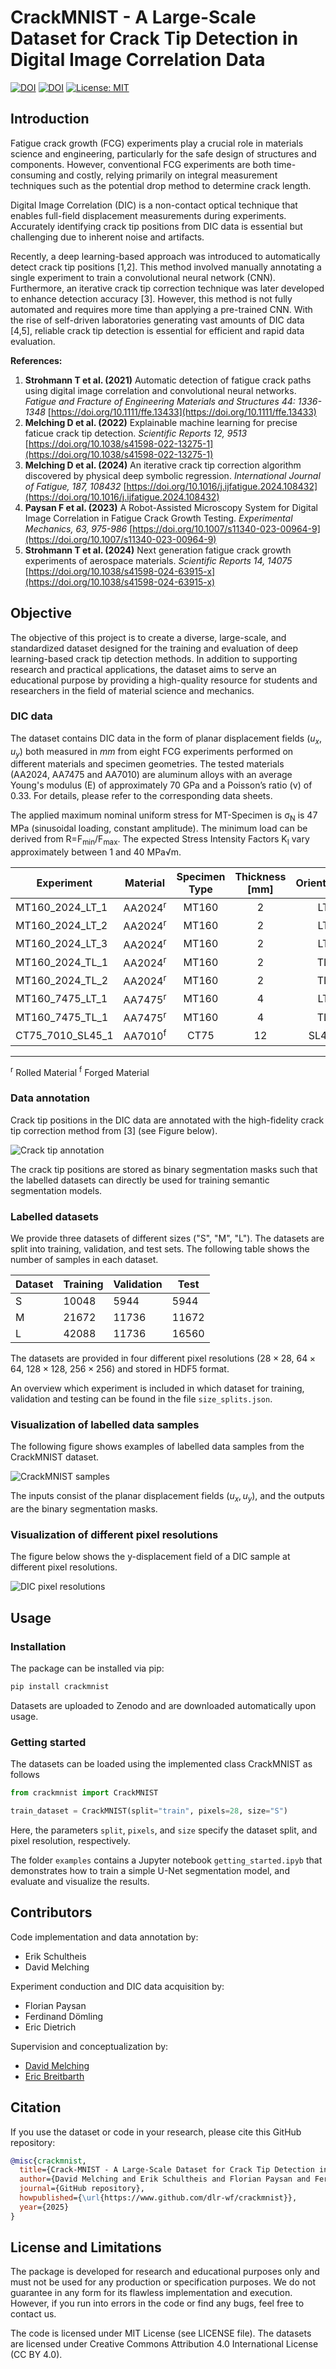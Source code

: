 # CrackMNIST -  A Large-Scale Dataset for Crack Tip Detection in Digital Image Correlation Data
[![DOI](https://zenodo.org/badge/DOI/10.5281/zenodo.15013128.svg)](https://doi.org/10.5281/zenodo.15013128)
[![DOI](https://zenodo.org/badge/947320360.svg)](https://doi.org/10.5281/zenodo.15013922)
[![License: MIT](https://img.shields.io/badge/License-MIT-yellow.svg)](https://opensource.org/licenses/MIT)

## Introduction

Fatigue crack growth (FCG) experiments play a crucial role in materials science and engineering, 
particularly for the safe design of structures and components. However, conventional FCG 
experiments are both time-consuming and costly, relying primarily on integral measurement 
techniques such as the potential drop method to determine crack length.

Digital Image Correlation (DIC) is a non-contact optical technique that enables full-field 
displacement measurements during experiments. Accurately identifying crack tip positions from 
DIC data is essential but challenging due to inherent noise and artifacts.

Recently, a deep learning-based approach was introduced to automatically detect crack tip 
positions [1,2]. This method involved manually annotating a single experiment to train a 
convolutional neural network (CNN). Furthermore, an iterative crack tip correction technique 
was later developed to enhance detection accuracy [3]. However, this method is not fully 
automated and requires more time than applying a pre-trained CNN. With the rise of self-driven 
laboratories generating vast amounts of DIC data [4,5], reliable crack tip detection is essential 
for efficient and rapid data evaluation.

**References:**

1. **Strohmann T et al. (2021)** Automatic detection of fatigue crack paths using digital image correlation and 
   convolutional neural networks.
   _Fatigue and Fracture of Engineering Materials and Structures 44: 1336-1348_
   [https://doi.org/10.1111/ffe.13433](https://doi.org/10.1111/ffe.13433)
2. **Melching D et al. (2022)** Explainable machine learning for precise faticue crack tip detection. 
   _Scientific Reports 12, 9513_ 
   [https://doi.org/10.1038/s41598-022-13275-1](https://doi.org/10.1038/s41598-022-13275-1)
3. **Melching D et al. (2024)** An iterative crack tip correction algorithm discovered by physical deep symbolic regression.
    _International Journal of Fatigue, 187, 108432_
    [https://doi.org/10.1016/j.ijfatigue.2024.108432](https://doi.org/10.1016/j.ijfatigue.2024.108432)
4. **Paysan F et al. (2023)** A Robot-Assisted Microscopy System for Digital Image Correlation in Fatigue Crack Growth Testing.
    _Experimental Mechanics, 63, 975-986_
    [https://doi.org/10.1007/s11340-023-00964-9](https://doi.org/10.1007/s11340-023-00964-9)
5. **Strohmann T et al. (2024)** Next generation fatigue crack growth experiments of aerospace materials.
    _Scientific Reports 14, 14075_
    [https://doi.org/10.1038/s41598-024-63915-x](https://doi.org/10.1038/s41598-024-63915-x) 


## Objective
The objective of this project is to create a diverse, large-scale, and standardized dataset designed for the training 
and evaluation of deep learning-based crack tip detection methods. In addition to supporting research and practical 
applications, the dataset aims to serve an educational purpose by providing a high-quality resource for students and 
researchers in the field of material science and mechanics.

### DIC data
The dataset contains DIC data in the form of planar displacement fields ($u_x, u_y$) both measured in $mm$ 
from eight FCG experiments performed on different materials and specimen geometries. 
The tested materials (AA2024, AA7475 and AA7010) are aluminum alloys with an average Young's modulus (E) 
of approximately 70 GPa and a Poisson’s ratio (ν) of 0.33. 
For details, please refer to the corresponding data sheets.

The applied maximum nominal uniform stress for MT-Specimen is  σ<sub>N</sub> is 47 MPa (sinusoidal loading, constant amplitude). 
The minimum load can be derived from R=F<sub>min</sub>/F<sub>max</sub>. 
The expected Stress Intensity Factors K<sub>I</sub> vary approximately between 1 and 40 MPa√m. 

| Experiment       |      Material      | Specimen Type | Thickness [mm] | Orientation |  R  |
|------------------|:------------------:|:-------------:|:--------------:|:-----------:|:---:|
| MT160_2024_LT_1  | AA2024<sup>r</sup> |     MT160     |       2        |     LT      | 0.1 |
| MT160_2024_LT_2  | AA2024<sup>r</sup> |     MT160     |       2        |     LT      | 0.3 |
| MT160_2024_LT_3  | AA2024<sup>r</sup> |     MT160     |       2        |     LT      | 0.5 |
| MT160_2024_TL_1  | AA2024<sup>r</sup> |     MT160     |       2        |     TL      | 0.1 |
| MT160_2024_TL_2  | AA2024<sup>r</sup> |     MT160     |       2        |     TL      | 0.3 |
| MT160_7475_LT_1  | AA7475<sup>r</sup> |     MT160     |       4        |     LT      | 0.1 |
| MT160_7475_TL_1  | AA7475<sup>r</sup> |     MT160     |       4        |     TL      | 0.3 |
| CT75_7010_SL45_1 | AA7010<sup>f</sup> |     CT75      |       12       |    SL45°    | 0.1 |

---
<sup>r</sup> Rolled Material
<sup>f</sup> Forged Material

### Data annotation
Crack tip positions in the DIC data are annotated with the high-fidelity crack tip correction method 
from [3] (see Figure below).

![Crack tip annotation](./docs/crack_tip_correction_framework.png)

The crack tip positions are stored as binary segmentation masks such that the labelled datasets
can directly be used for training semantic segmentation models.

### Labelled datasets
We provide three datasets of different sizes ("S", "M", "L"). 
The datasets are split into training, validation, and test sets.
The following table shows the number of samples in each dataset.

| Dataset | Training | Validation | Test  |
|---------|----------|------------|-------|
| S       | 10048    | 5944       | 5944  |
| M       | 21672    | 11736      | 11672 |
| L       | 42088    | 11736      | 16560 |

The datasets are provided in four different pixel resolutions ($28 \times 28$, $64 \times 64$, 
$128 \times 128$, $256 \times 256$) and stored in HDF5 format.

An overview which experiment is included in which dataset for training, validation and testing
can be found in the file `size_splits.json`.

### Visualization of labelled data samples
The following figure shows examples of labelled data samples from the CrackMNIST dataset.

![CrackMNIST samples](./docs/crackmnist_samples.png)

The inputs consist of the planar displacement fields ($u_x, u_y$), and the outputs are the binary 
segmentation masks.

### Visualization of different pixel resolutions
The figure below shows the y-displacement field of a DIC sample at different pixel resolutions.

![DIC pixel resolutions](./docs/crackmnist_resolution.png)


## Usage

### Installation

The package can be installed via pip:
```bash
pip install crackmnist
```
Datasets are uploaded to Zenodo and are downloaded automatically upon usage.

### Getting started
The datasets can be loaded using the implemented class CrackMNIST as follows
```python
from crackmnist import CrackMNIST

train_dataset = CrackMNIST(split="train", pixels=28, size="S")
```
Here, the parameters `split`, `pixels`, and `size` specify the dataset split, 
and pixel resolution, respectively.

The folder `examples` contains a Jupyter notebook `getting_started.ipyb` that demonstrates how to
train a simple U-Net segmentation model, and evaluate and visualize the results.


## Contributors

Code implementation and data annotation by:
- Erik Schultheis
- David Melching

Experiment conduction and DIC data acquisition by:
- Florian Paysan
- Ferdinand Dömling
- Eric Dietrich

Supervision and conceptualization by:
- [David Melching](mailto:David.Melching@dlr.de)
- [Eric Breitbarth](mailto:Eric.Breitbarth@dlr.de)


## Citation
If you use the dataset or code in your research, please cite this GitHub repository:

```bibtex
@misc{crackmnist,
  title={Crack-MNIST - A Large-Scale Dataset for Crack Tip Detection in Digital Image Correlation Data},
  author={David Melching and Erik Schultheis and Florian Paysan and Ferdinand Dömling and Eric Dietrich and Eric Breitbarth},
  journal={GitHub repository},
  howpublished={\url{https://www.github.com/dlr-wf/crackmnist}},
  year={2025}
}
```

## License and Limitations
The package is developed for research and educational purposes only and must not be used 
for any production or specification purposes. We do not guarantee in any form 
for its flawless implementation and execution. However, if you run into errors in the code or 
find any bugs, feel free to contact us.

The code is licensed under MIT License (see LICENSE file).
The datasets are licensed under Creative Commons Attribution 4.0 International License (CC BY 4.0).